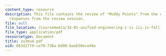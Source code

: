 ```yaml
---
content_type: resource
description: This file contains the review of "Muddy Points" from the course and student
  responses from the review session.
file: null
file_location: /coursemedia/16-01-unified-engineering-i-ii-iii-iv-fall-2005-spring-2006/663d2779ce70738abd09baeb50ece46e_zu3mud.pdf
file_type: application/pdf
resourcetype: Document
title: zu3mud.pdf
uid: 663d2779-ce70-738a-bd09-baeb50ece46e
---
```

